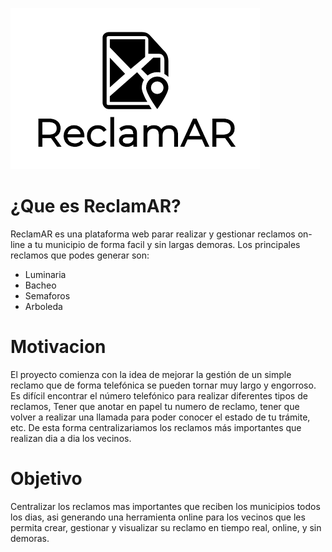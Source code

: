 ![LogoReclamAR](https://github.com/fermartinotti/reclamAR/blob/master/frontend/src/assets/ReclamAR-logo.png "Logo reclamAR")

# ¿Que es ReclamAR?
ReclamAR es una plataforma web parar realizar y gestionar reclamos on-line a tu municipio de forma facil y sin largas demoras.
Los principales reclamos que podes generar son:
  * Luminaria
  * Bacheo
  * Semaforos
  * Arboleda

# Motivacion
El proyecto comienza con la idea de mejorar la gestión de un simple reclamo que de forma telefónica se pueden tornar muy largo y engorroso. Es difícil encontrar el número telefónico para realizar diferentes tipos de reclamos, Tener que anotar en papel tu numero de reclamo, tener que volver a realizar una llamada para poder conocer el estado de tu trámite, etc. De esta forma centralizariamos los reclamos más importantes que realizan dia a dia los vecinos.

# Objetivo
Centralizar los reclamos mas importantes que reciben los municipios todos los dias, asi generando una herramienta online para los vecinos que les permita crear, gestionar y visualizar su reclamo en tiempo real, online, y sin demoras.

